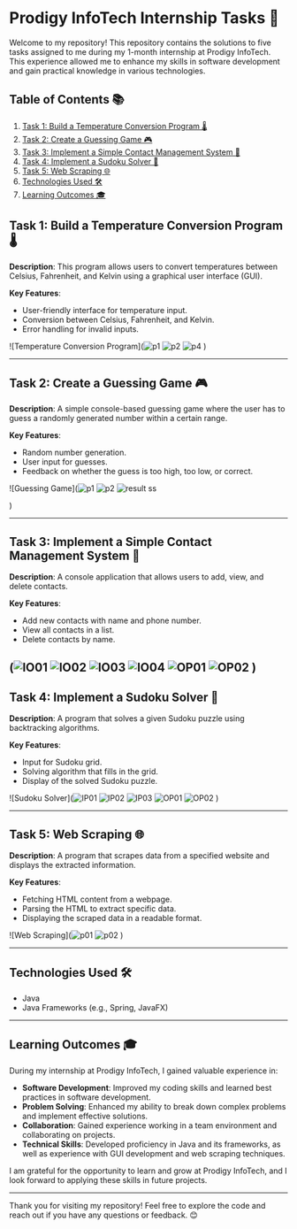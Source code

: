 # Prodigy InfoTech Internship Tasks 🌟

Welcome to my repository! This repository contains the solutions to five tasks assigned to me during my 1-month internship at Prodigy InfoTech. This experience allowed me to enhance my skills in software development and gain practical knowledge in various technologies.

## Table of Contents 📚

1. [Task 1: Build a Temperature Conversion Program 🌡️](#task-1-build-a-temperature-conversion-program)
2. [Task 2: Create a Guessing Game 🎮](#task-2-create-a-guessing-game)
3. [Task 3: Implement a Simple Contact Management System 📇](#task-3-implement-a-simple-contact-management-system)
4. [Task 4: Implement a Sudoku Solver 🧩](#task-4-implement-a-sudoku-solver)
5. [Task 5: Web Scraping 🌐](#task-5-web-scraping)
6. [Technologies Used 🛠️](#technologies-used)
7. [Learning Outcomes 🎓](#learning-outcomes)

## Task 1: Build a Temperature Conversion Program 🌡️

**Description**: This program allows users to convert temperatures between Celsius, Fahrenheit, and Kelvin using a graphical user interface (GUI).

**Key Features**:
- User-friendly interface for temperature input.
- Conversion between Celsius, Fahrenheit, and Kelvin.
- Error handling for invalid inputs.

![Temperature Conversion Program](![p1](https://github.com/user-attachments/assets/e22760e3-f201-47c4-8718-91ed4b404f1e)
![p2](https://github.com/user-attachments/assets/fa6c4214-561e-4cb4-a4ac-5ea0a9e12a58)
![p4](https://github.com/user-attachments/assets/4bf128b6-99d3-4fa7-a4e6-85e9499f979b)
) 

---

## Task 2: Create a Guessing Game 🎮

**Description**: A simple console-based guessing game where the user has to guess a randomly generated number within a certain range.

**Key Features**:
- Random number generation.
- User input for guesses.
- Feedback on whether the guess is too high, too low, or correct.

![Guessing Game](![p1](https://github.com/user-attachments/assets/1a3e6c81-4836-4ed5-9d5a-cee13d46a000)
![p2](https://github.com/user-attachments/assets/749a6980-1caf-4e4b-a8d3-bcc464f4ea54)
![result ss](https://github.com/user-attachments/assets/2141f0b3-6c99-4a01-9f59-710b7341223c)

)

---

## Task 3: Implement a Simple Contact Management System 📇

**Description**: A console application that allows users to add, view, and delete contacts.

**Key Features**:
- Add new contacts with name and phone number.
- View all contacts in a list.
- Delete contacts by name.

(![IO01](https://github.com/user-attachments/assets/55763332-dcb4-4924-b26a-58810784ff4c)
![IO02](https://github.com/user-attachments/assets/c2beebfb-99cc-4c39-acb4-cece2494e27e)
![IO03](https://github.com/user-attachments/assets/670b0ea1-bfda-4558-b66c-f93279be8688)
![IO04](https://github.com/user-attachments/assets/aca531e6-e05d-4d9f-92ea-0107f7f62040)
![OP01](https://github.com/user-attachments/assets/3fe27fdc-2fa5-48b6-b0f1-bc0c21db594a)
![OP02](https://github.com/user-attachments/assets/096395a2-5429-4529-a29e-0980cba86a68)
) 
---

## Task 4: Implement a Sudoku Solver 🧩

**Description**: A program that solves a given Sudoku puzzle using backtracking algorithms.

**Key Features**:
- Input for Sudoku grid.
- Solving algorithm that fills in the grid.
- Display of the solved Sudoku puzzle.

![Sudoku Solver](![IP01](https://github.com/user-attachments/assets/76c49b85-9f4e-4ac1-8f03-7eee33892911)
![IP02](https://github.com/user-attachments/assets/bd2c5b52-537d-4225-b79d-f13f6bc93281)
![IP03](https://github.com/user-attachments/assets/1fc97d0d-ebf1-4df8-9330-d10eece1f2bc)
![OP01](https://github.com/user-attachments/assets/7b427d5c-75c8-442d-9266-078bfe7de2fd)
![OP02](https://github.com/user-attachments/assets/cabd7ae9-9f34-4e43-bb81-b009e3009450)
) 

---

## Task 5: Web Scraping 🌐

**Description**: A program that scrapes data from a specified website and displays the extracted information.

**Key Features**:
- Fetching HTML content from a webpage.
- Parsing the HTML to extract specific data.
- Displaying the scraped data in a readable format.

![Web Scraping](![p01](https://github.com/user-attachments/assets/1b5ed231-3efa-4aa6-82b7-69fc042b9be9)
![p02](https://github.com/user-attachments/assets/2581e2d5-ab53-4524-b5a9-845e5fe61095)
) 

---

## Technologies Used 🛠️

- Java
- Java Frameworks (e.g., Spring, JavaFX)

---

## Learning Outcomes 🎓

During my internship at Prodigy InfoTech, I gained valuable experience in:
- **Software Development**: Improved my coding skills and learned best practices in software development.
- **Problem Solving**: Enhanced my ability to break down complex problems and implement effective solutions.
- **Collaboration**: Gained experience working in a team environment and collaborating on projects.
- **Technical Skills**: Developed proficiency in Java and its frameworks, as well as experience with GUI development and web scraping techniques.

I am grateful for the opportunity to learn and grow at Prodigy InfoTech, and I look forward to applying these skills in future projects.

---

Thank you for visiting my repository! Feel free to explore the code and reach out if you have any questions or feedback. 😊

